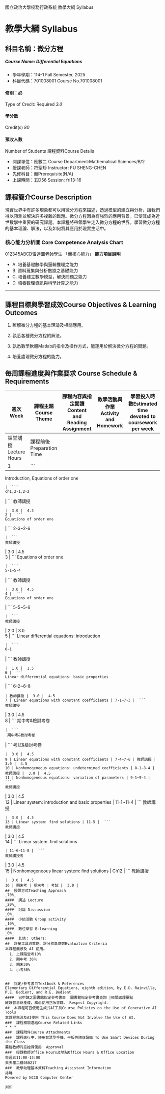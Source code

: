國立政治大學校務行政系統 教學大綱 Syllabus
# 教學大綱 Syllabus
##  科目名稱：微分方程
#####  Course Name: Differential Equations
  * 學年學期：114-1 Fall Semester, 2025 
  * 科目代碼：701008001 Course No.701008001


#### 修別：必
Type of Credit: Required 
_3.0_
#### 學分數
Credit(s)
_80_
#### 預收人數
Number of Students
課程資料Course Details
  * 開課單位：應數二 Course Department:Mathematical Sciences/B/2 
  * 授課老師：符聖珍 Instructor: FU SHENG-CHEN 
  * 先修科目：無Prerequisite(N/A)
  * 上課時間：五D56 Session: fri13-16


##  課程簡介Course Description
現實世界中有許多現象都可以用微分方程來描述，透過模型的建立與分析，讓我們得以預測並解決許多複雜的難題。微分方程因為有強烈的應用背景，已使其成為近世數學中重要的研究課題。本課程將帶領學生走入微分方程的世界，學習微分方程的基本理論、解法，以及如何將其應用於現實生活中。
###  核心能力分析圖 Core Competence Analysis Chart
012345ABCD雷達圖老師學生
「無核心能力」 
**能力項目說明**
  * A. 培養基礎數學與邏輯推理之能力
  * B. 資料蒐集與分析數據之基礎能力
  * C. 培養建立數學模型，解決問題之能力
  * D. 培養數理資訊與科學計算之能力


* * *
##  課程目標與學習成效Course Objectives & Learning Outcomes 
  1. 瞭解微分方程的基本理論及相關應用。
  2. 孰悉各種微分方程的解法。
  3. 孰悉數學軟體Matlab的指令及操作方式，能運用於解決微分方程的問題。


4. 培養處理微分方程的能力。
##  每周課程進度與作業要求 Course Schedule & Requirements
週次Week | 課程主題Course Theme | 課程內容與指定閱讀Content and Reading Assignment | 教學活動與作業Activity and Homework | 學習投入時數Estimated time devoted to coursework per week  
---|---|---|---|---  
課堂講授Lecture Hours | 課程前後Preparation Time  
1 |  ```
Introduction, Equations of order one
```
|  ```
ch1,2-1,2-2
```
|  ```
教師講授
```
|  3.0 |  4.5  
2 |  ```
Equations of order one
```
|  ```
2-3~2-6
```
|  ```
教師講授
```
|  3.0 |  4.5  
3 |  ```
Equations of order one
```
|  ```
5-1~5-4
```
|  ```
教師講授
```
|  3.0 |  4.5  
4 |  ```
Equations of order one
```
|  ```
5-5~5-6
```
|  ```
教師講授
```
|  2.0 |  3.0  
5 |  ```
Linear differential equations: introduction 
```
|  ```
6-1
```
|  ```
教師講授
```
|  1.0 |  1.5  
6 |  ```
Linear differential equations: basic properties
```
|  ```
6-2~6-8
```
| 教師講授 |  3.0 |  4.5  
7 | Linear equations with constant coefficients | 7-1~7-3 |  ```
教師講授
```
|  3.0 |  4.5  
8 |  ```
 期中考&檢討考卷

```
|  ```
 期中考&檢討考卷
```
|  ```
考試&檢討考卷
```
|  3.0 |  4.5  
9 | Linear equations with constant coefficients | 7-4~7-6 | 教師講授 |  3.0 |  4.5  
10 | Nonhomogeneous equations: undetermined coefficients | 8-1~8-4 | 教師講授 |  3.0 |  4.5  
11 | Nonhomogeneous equations: variation of parameters | 9-1~9-4 |  ```
教師講授
```
|  3.0 |  4.5  
12 | Linear system: introduction and basic properties | 11-1~11-4 |  ```
教師講授
```
|  3.0 |  4.5  
13 | Linear system: find solutions | 11-5 |  ```
教師講授
```
|  3.0 |  4.5  
14 |  ```
Linear system: find solutions
```
| 11-6~11-8 |  ```
教師講授考
```
|  3.0 |  4.5  
15 | Nonhomogeneous linear system: find solutions | Ch12 |  ```
教師講授
```
|  3.0 |  4.5  
16 | 期末考 | 期末考 | 考試 |  3.0 |   
##  授課方式Teaching Approach
_70%_
####  講述 Lecture
_20%_
####  討論 Discussion
_0%_
####  小組活動 Group activity
_10%_
####  數位學習 E-learning
_0%_
####  其他： Others:
##  評量工具與策略、評分標準成效Evaluation Criteria
本課程無涉及 AI 使用。
  1. 上課隨堂考10%
  2. 期中考 30％
  3. 期末30%
  4. 小考30%


##  指定/參考書目Textbook & References
Elementary Differential Equations, eighth edition, by E.D. Rainville, P.E. Bedient, and R.E. Bedient
####  已申請之圖書館指定參考書目  圖書館指定參考書查詢 |相關處理要點
維護智慧財產權，務必使用正版書籍。 Respect Copyright.
##  本課程可否使用生成式AI工具Course Policies on the Use of Generative AI Tools
本課程無涉及AI使用 This Course Does Not Involve the Use of AI.
###  課程相關連結Course Related Links
* * *
###  課程附件Course Attachments
###  課程進行中，使用智慧型手機、平板等隨身設備 To Use Smart Devices During the Class
需經教師同意始得使用  Approval
###  授課教師Office Hours及地點Office Hours & Office Location
每週五11:00-13:00
果夫樓二樓080217
###  教學助理基本資料Teaching Assistant Information
待聘
Powered by NCCU Computer Center
  
列印
